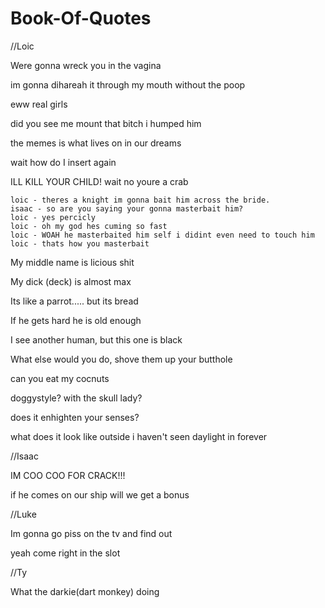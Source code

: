 # Book-Of-Quotes
//Loic

Were gonna wreck you in the vagina

im gonna dihareah it through my mouth without the poop

eww real girls

did you see me mount that bitch i humped him

the memes is what lives on in our dreams

wait how do I insert again

ILL KILL YOUR CHILD! wait no youre a crab

    loic - theres a knight im gonna bait him across the bride.
    isaac - so are you saying your gonna masterbait him?
    loic - yes percicly
    loic - oh my god hes cuming so fast
    loic - WOAH he masterbaited him self i didint even need to touch him
    loic - thats how you masterbait

My middle name is licious shit

My dick (deck) is almost max

Its like a parrot..... but its bread

If he gets hard he is old enough

I see another human, but this one is black

What else would you do, shove them up your butthole

can you eat my cocnuts

doggystyle? with the skull lady?

does it enhighten your senses?

what does it look like outside i haven't seen daylight in forever

//Isaac

IM COO COO FOR CRACK!!!

if he comes on our ship will we get a bonus

//Luke

Im gonna go piss on the tv and find out

yeah come right in the slot

//Ty

What the darkie(dart monkey) doing
